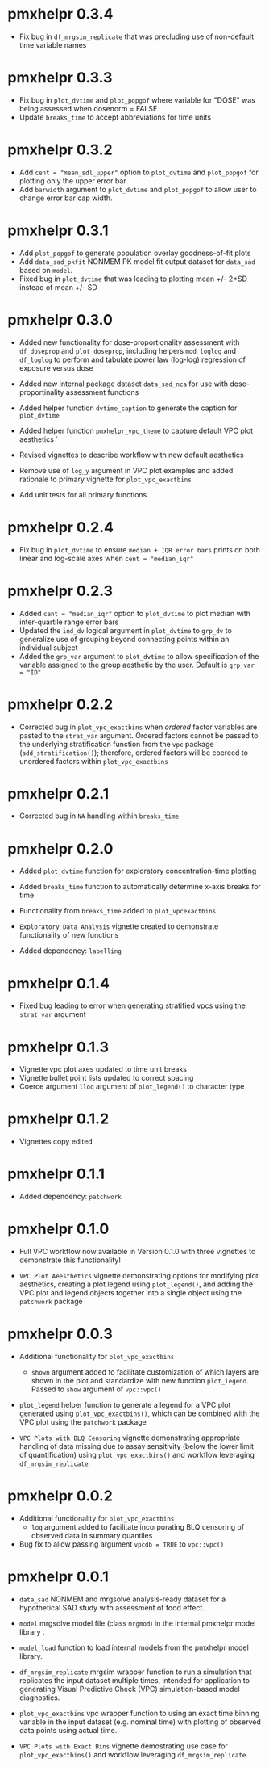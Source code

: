 # pmxhelpr 0.3.4
* Fix bug in `df_mrgsim_replicate` that was precluding use of non-default time variable names

# pmxhelpr 0.3.3

* Fix bug in `plot_dvtime` and `plot_popgof` where variable for "DOSE" was being assessed when dosenorm = FALSE
* Update `breaks_time` to accept abbreviations for time units

# pmxhelpr 0.3.2

* Add `cent = "mean_sdl_upper"` option to `plot_dvtime` and `plot_popgof` for plotting only the upper error bar
* Add `barwidth` argument to `plot_dvtime` and `plot_popgof` to allow user to change error bar cap width. 

# pmxhelpr 0.3.1

* Add `plot_popgof` to generate population overlay goodness-of-fit plots
* Add `data_sad_pkfit` NONMEM PK model fit output dataset for `data_sad` based on `model`.
* Fixed bug in `plot_dvtime` that was leading to plotting mean +/- 2*SD instead of mean +/- SD

# pmxhelpr 0.3.0

* Added new functionality for dose-proportionality assessment with `df_doseprop` and `plot_doseprop`, including helpers `mod_loglog` and `df_loglog` to perform and tabulate power law (log-log) regression of exposure versus dose
* Added new internal package dataset `data_sad_nca` for use with dose-proportinality assessment functions
* Added helper function `dvtime_caption` to generate the caption for `plot_dvtime`
* Added helper function `pmxhelpr_vpc_theme` to capture default VPC plot aesthetics `
* Revised vignettes to describe workflow with new default aesthetics
* Remove use of `log_y` argument in VPC plot examples and added rationale to primary vignette for `plot_vpc_exactbins`

* Add unit tests for all primary functions

# pmxhelpr 0.2.4

* Fix bug in `plot_dvtime` to ensure `median + IQR error bars` prints on both linear and log-scale axes when `cent = "median_iqr"`

# pmxhelpr 0.2.3

* Added `cent = "median_iqr"` option to `plot_dvtime` to plot median with inter-quartile range error bars
* Updated the `ind_dv` logical argument in `plot_dvtime` to `grp_dv` to generalize use of grouping beyond connecting points within an individual subject
* Added the `grp_var` argument to `plot_dvtime` to allow specification of the variable assigned to the group aesthetic by the user. Default is `grp_var = "ID"`

# pmxhelpr 0.2.2

* Corrected bug in `plot_vpc_exactbins` when *ordered* factor variables are pasted to the `strat_var` argument.
  Ordered factors cannot be passed to the underlying stratification function from the `vpc` package (`add_stratification()`); therefore, ordered factors will be coerced to unordered factors within `plot_vpc_exactbins`

# pmxhelpr 0.2.1

* Corrected bug in `NA` handling within `breaks_time`

# pmxhelpr 0.2.0

* Added `plot_dvtime` function for exploratory concentration-time plotting
* Added `breaks_time` function to automatically determine x-axis breaks for time
* Functionality from `breaks_time` added to `plot_vpcexactbins`

* `Exploratory Data Analysis` vignette created to demonstrate functionality of new functions

* Added dependency: `labelling`

# pmxhelpr 0.1.4

* Fixed bug leading to error when generating stratified vpcs using the `strat_var` argument

# pmxhelpr 0.1.3

* Vignette vpc plot axes updated to time unit breaks
* Vignette bullet point lists updated to correct spacing
* Coerce argument `lloq` argument of `plot_legend()` to character type

# pmxhelpr 0.1.2

* Vignettes copy edited

# pmxhelpr 0.1.1

* Added dependency: `patchwork`

# pmxhelpr 0.1.0

* Full VPC workflow now available in Version 0.1.0 with three vignettes to demonstrate this functionality! 

* `VPC Plot Aeesthetics` vignette demonstrating options for modifying plot aesthetics, creating a plot legend using `plot_legend()`, and adding the VPC plot and legend objects together into a single object using the `patchwork` package

# pmxhelpr 0.0.3

* Additional functionality for `plot_vpc_exactbins`
  + `shown` argument added to facilitate customization of which layers are shown in the plot and standardize with new function `plot_legend`. Passed to `show` argument of `vpc::vpc()`
* `plot_legend` helper function to generate a legend for a VPC plot generated using `plot_vpc_exactbins()`, which can be combined with the VPC plot using the `patchwork` package

* `VPC Plots with BLQ Censoring` vignette demonstrating appropriate handling of data missing due to assay sensitivity (below the lower limit of quantification) using `plot_vpc_exactbins()` and workflow leveraging `df_mrgsim_replicate`.

# pmxhelpr 0.0.2

* Additional functionality for `plot_vpc_exactbins`
  + `loq` argument added to facilitate incorporating BLQ censoring of observed data in summary quantiles 
* Bug fix to allow passing argument `vpcdb = TRUE` to `vpc::vpc()`

# pmxhelpr 0.0.1

* `data_sad` NONMEM and mrgsolve analysis-ready dataset for a hypothetical SAD study with assessment of food effect.
* `model` mrgsolve model file (class `mrgmod`) in the internal pmxhelpr model library .
* `model_load` function to load internal models from the pmxhelpr model library.
* `df_mrgsim_replicate` mrgsim wrapper function to run a simulation that replicates the input dataset multiple times, intended for application to generating Visual Predictive Check (VPC) simulation-based model diagnostics.
* `plot_vpc_exactbins` vpc wrapper function to using an exact time binning variable in the input dataset (e.g. nominal time) with plotting of observed data points using actual time.

* `VPC Plots with Exact Bins` vignette demostrating use case for `plot_vpc_exactbins()` and workflow leveraging `df_mrgsim_replicate`.
